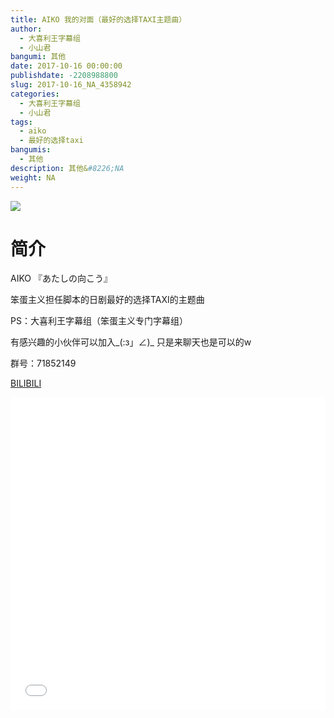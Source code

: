 ```yaml
---
title: AIKO 我的对面（最好的选择TAXI主题曲）
author: 
  - 大喜利王字幕组
  - 小山君
bangumi: 其他
date: 2017-10-16 00:00:00
publishdate: -2208988800
slug: 2017-10-16_NA_4358942
categories: 
  - 大喜利王字幕组
  - 小山君
tags: 
  - aiko
  - 最好的选择taxi
bangumis: 
  - 其他
description: 其他&#8226;NA
weight: NA
---
```


![](https://i.imgur.com/d48FEPQ.jpg)

# 简介  
 AIKO 『あたしの向こう』


笨蛋主义担任脚本的日剧最好的选择TAXI的主题曲


PS：大喜利王字幕组（笨蛋主义专门字幕组） 


有感兴趣的小伙伴可以加入_(:з」∠)_  只是来聊天也是可以的w


群号：71852149




  [BILIBILI](https://www.bilibili.com/video/av4358942/)


  <iframe src="//www.bilibili.com/html/html5player.html?cid=7055528&aid=4358942" width="100%" height="500" frameborder="0" allowfullscreen="allowfullscreen"></iframe>
